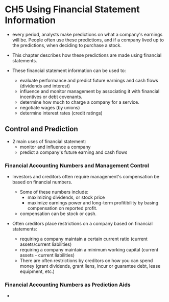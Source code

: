 # CH5 Using Financial Statement Information

- every period, analysts make predictions on what a company's earnings will be. People often use these predictions, and if a company lived up to the predictions, when deciding to purchase a stock.
- This chapter describes how these predictions are made using financial statements.

- These financial statement information can be used to:
  - evaluate performance and predict future earnings and cash flows (dividends and interest)
  - influence and monitor management by associating it with financial incentives or debt covenants.
  - determine how much to charge a company for a service.
  - negotiate wages  (by unions)
  - determine interest rates (credit ratings)

## Control and Prediction

- 2 main uses of financial statement:
  - monitor and influence a company
  - predict a company's future earning and cash flows

### Financial Accounting Numbers and Management Control

- Investors and creditors often require management's compensation be based on financial numbers.
  - Some of these numbers include:
    - maximizing dividends, or stock price
    - maximize earnings power and long-term profitibility by basing compensation on reported profit.
  - compensation can be stock or cash.

- Often creditors place restrictions on a company based on financial statements:
  - requiring a company maintain a certain current ratio (current assets/current liabilities)
  - requiring a company maintain a minimum working capital (current assets - current liabilities)
  - There are often restrictions by creditors on how you can spend money (grant dividends, grant liens, incur or guarantee debt, lease equipment, etc.)

### Financial Accounting Numbers as Prediction Aids

- 